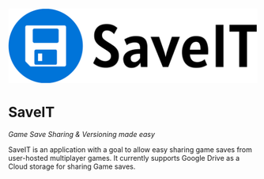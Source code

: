 ![Logo](assets/logo-no-background.svg)

# SaveIT

*Game Save Sharing & Versioning made easy*

SaveIT is an application with a goal to allow easy sharing game saves from user-hosted multiplayer games. It currently supports Google Drive as a Cloud storage for sharing Game saves.